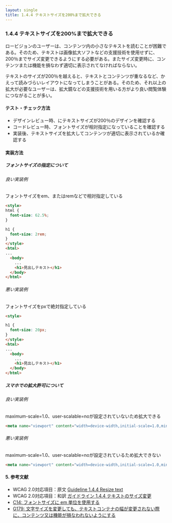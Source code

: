 ```yaml
---
layout: single
title: 1.4.4 テキストサイズを200%まで拡大できる
---
```


### 1.4.4 テキストサイズを200%まで拡大できる

ロービジョンのユーザーは、コンテンツ内の小さなテキストを読むことが困難である。そのため、テキストは画像拡大ソフトなどの支援技術を使用せずに、200％までサイズ変更できるようにする必要がある。またサイズ変更時に、コンテンツまたは機能を損なわず適切に表示されてなければならない。

テキストのサイズが200％を越えると、テキストとコンテンツが重なるなど、かえって読みづらいレイアウトになってしまうことがある。そのため、それ以上の拡大が必要なユーザーは、拡大鏡などの支援技術を用いる方がより良い閲覧体験につながることが多い。

#### テスト・チェック方法

- デザインレビュー時、にテキストサイズが200％のデザインを確認する
- コードレビュー時、フォントサイズが相対指定になっていることを確認する
- 実装後、テキストサイズを拡大してコンテンツが適切に表示されているか確認する

#### 実装方法

##### フォントサイズの指定について

###### 良い実装例

フォントサイズをem、またはremなどで相対指定している

```html
<style>
html {
  font-size: 62.5%;
}

h1 {
  font-size: 2rem;
}
</style>
<html>
...
  <body>
    ...
    <h1>見出しテキスト</h1>
  </body>
</html>
```

###### 悪い実装例

フォントサイズをpxで絶対指定している

```html
<style>

h1 {
  font-size: 20px;
}
</style>
<html>
...
  <body>
    ...
    <h1>見出しテキスト</h1>
  </body>
</html>
```

##### スマホでの拡大許可について

###### 良い実装例
maximum-scale=1.0、user-scalable=noが設定されていないため拡大できる

```html
<meta name="viewport" content="width=device-width,initial-scale=1.0,minimum-scale=1.0">
```



###### 悪い実装例

maximum-scale=1.0、user-scalable=noが設定されているため拡大できない

```html
<meta name="viewport" content="width=device-width,initial-scale=1.0,minimum-scale=1.0,maximum-scale=1.0,user-scalable=no">
```

#### 5. 参考文献

- WCAG 2.0対応項目：原文 [Guideline 1.4.4 Resize text](https://www.w3.org/TR/2008/REC-WCAG20-20081211/#visual-audio-contrast-scale)
- WCAG 2.0対応項目：和訳 [ガイドライン 1.4.4 テキストのサイズ変更](http://waic.jp/docs/WCAG20/Overview.html#visual-audio-contrast-scale)
- [C14: フォントサイズに em 単位を使用する](https://waic.jp/docs/WCAG-TECHS/C14.html)
- [G179: 文字サイズを変更しても、テキストコンテナの幅が変更されない際に、コンテンツ又は機能が損なわれないようにする](https://waic.jp/docs/WCAG-TECHS/G179.html)
